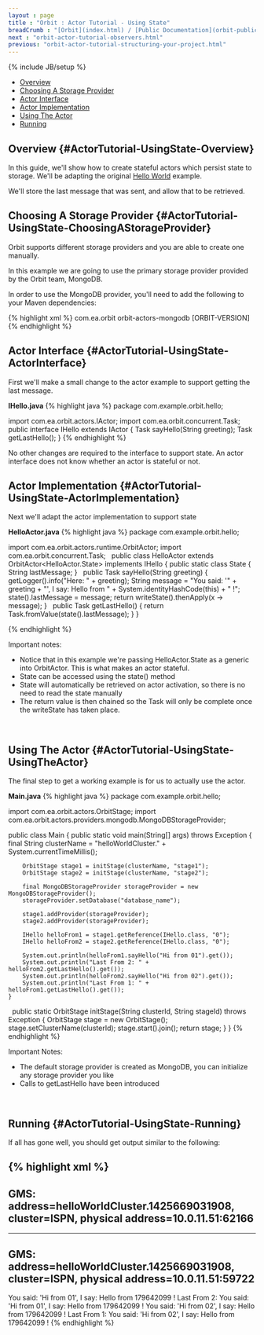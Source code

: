 ```yaml
---
layout : page
title : "Orbit : Actor Tutorial - Using State"
breadCrumb : "[Orbit](index.html) / [Public Documentation](orbit-public-documentation.html) / [Actors](orbit-actors.html) / [Actor Tutorials](orbit-actor-tutorials.html)"
next : "orbit-actor-tutorial-observers.html"
previous: "orbit-actor-tutorial-structuring-your-project.html"
---
```

{% include JB/setup %}



-  [Overview](#ActorTutorial-UsingState-Overview)
-  [Choosing A Storage Provider](#ActorTutorial-UsingState-ChoosingAStorageProvider)
-  [Actor Interface](#ActorTutorial-UsingState-ActorInterface)
-  [Actor Implementation](#ActorTutorial-UsingState-ActorImplementation)
-  [Using The Actor](#ActorTutorial-UsingState-UsingTheActor)
-  [Running](#ActorTutorial-UsingState-Running)



Overview {#ActorTutorial-UsingState-Overview}
----------


In this guide, we'll show how to create stateful actors which persist state to storage. We'll be adapting the original [Hello World](orbit-actor-tutorial-hello-world.html) example.


We'll store the last message that was sent, and allow that to be retrieved.




Choosing A Storage Provider {#ActorTutorial-UsingState-ChoosingAStorageProvider}
----------


Orbit supports different storage providers and you are able to create one manually.


In this example we are going to use the primary storage provider provided by the Orbit team, MongoDB.


In order to use the MongoDB provider, you'll need to add the following to your Maven dependencies:


{% highlight xml %}
<dependency>
    <groupId>com.ea.orbit</groupId>
    <artifactId>orbit-actors-mongodb</artifactId>
    <version>[ORBIT-VERSION]</version>
</dependency>
{% endhighlight %}



Actor Interface {#ActorTutorial-UsingState-ActorInterface}
----------


First we'll make a small change to the actor example to support getting the last message.

**IHello.java** 
{% highlight java %}
package com.example.orbit.hello;

import com.ea.orbit.actors.IActor;
import com.ea.orbit.concurrent.Task;
 
public interface IHello extends IActor
{
    Task<String> sayHello(String greeting);
    Task<String> getLastHello();
}
{% endhighlight %}

No other changes are required to the interface to support state. An actor interface does not know whether an actor is stateful or not.




Actor Implementation {#ActorTutorial-UsingState-ActorImplementation}
----------


Next we'll adapt the actor implementation to support state

**HelloActor.java** 
{% highlight java %}
package com.example.orbit.hello;

import com.ea.orbit.actors.runtime.OrbitActor;
import com.ea.orbit.concurrent.Task;
 
public class HelloActor extends OrbitActor<HelloActor.State> implements IHello
{
    public static class State
    {
        String lastMessage;
    }
 
    public Task<String> sayHello(String greeting)
    {
        getLogger().info("Here: " + greeting);
        String message = "You said: '" + greeting + "', I say: Hello from " + System.identityHashCode(this) + " !";
        state().lastMessage = message;
        return writeState().thenApply(x -> message);
    }
 
    public Task<String> getLastHello()
    {
        return Task.fromValue(state().lastMessage);
    }
}


{% endhighlight %}

Important notes:


-  Notice that in this example we're passing HelloActor.State as a generic into OrbitActor. This is what makes an actor stateful.
-  State can be accessed using the state() method
-  State will automatically be retrieved on actor activation, so there is no need to read the state manually
-  The return value is then chained so the Task will only be complete once the writeState has taken place.

 


Using The Actor {#ActorTutorial-UsingState-UsingTheActor}
----------


The final step to get a working example is for us to actually use the actor.

**Main.java** 
{% highlight java %}
package com.example.orbit.hello;

import com.ea.orbit.actors.OrbitStage;
import com.ea.orbit.actors.providers.mongodb.MongoDBStorageProvider;

public class Main
{
    public static void main(String[] args) throws Exception
    {
        final String clusterName = "helloWorldCluster." + System.currentTimeMillis();
               
        OrbitStage stage1 = initStage(clusterName, "stage1");
        OrbitStage stage2 = initStage(clusterName, "stage2");

        final MongoDBStorageProvider storageProvider = new MongoDBStorageProvider();
        storageProvider.setDatabase("database_name");

        stage1.addProvider(storageProvider);
        stage2.addProvider(storageProvider);

        IHello helloFrom1 = stage1.getReference(IHello.class, "0");
        IHello helloFrom2 = stage2.getReference(IHello.class, "0");

        System.out.println(helloFrom1.sayHello("Hi from 01").get());
        System.out.println("Last From 2: " + helloFrom2.getLastHello().get());
        System.out.println(helloFrom2.sayHello("Hi from 02").get());
        System.out.println("Last From 1: " + helloFrom1.getLastHello().get());
    }
 
    public static OrbitStage initStage(String clusterId, String stageId) throws Exception
    {
        OrbitStage stage = new OrbitStage();
        stage.setClusterName(clusterId);
        stage.start().join();
        return stage;
    }
}
{% endhighlight %}

Important Notes:


-  The default storage provider is created as MongoDB, you can initialize any storage provider you like
-  Calls to getLastHello have been introduced

 


Running {#ActorTutorial-UsingState-Running}
----------


If all has gone well, you should get output similar to the following:


{% highlight xml %}
-------------------------------------------------------------------
GMS: address=helloWorldCluster.1425669031908, cluster=ISPN, physical address=10.0.11.51:62166
-------------------------------------------------------------------
-------------------------------------------------------------------
GMS: address=helloWorldCluster.1425669031908, cluster=ISPN, physical address=10.0.11.51:59722
-------------------------------------------------------------------
You said: 'Hi from 01', I say: Hello from 179642099 !
Last From 2: You said: 'Hi from 01', I say: Hello from 179642099 !
You said: 'Hi from 02', I say: Hello from 179642099 !
Last From 1: You said: 'Hi from 02', I say: Hello from 179642099 !
{% endhighlight %}


